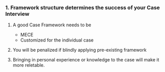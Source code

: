 ### 1. Framework structure determines the success of your Case Interview

1. A good Case Framework needs to be
    - MECE
    - Customized for the individual case

2. You will be penalized if blindly applying pre-existing framework

3. Bringing in personal experience or knowledge to the case will make it more reletable.

